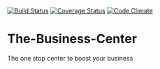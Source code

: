 [![Build Status](https://travis-ci.org/dondrzzy/The-Business-Center.svg?branch=master)](https://travis-ci.org/dondrzzy/The-Business-Center)
[![Coverage Status](https://coveralls.io/repos/github/dondrzzy/The-Business-Center/badge.svg)](https://coveralls.io/github/dondrzzy/The-Business-Center)
[![Code Climate](https://api.codeclimate.com/v1/badges/a1068bc6a624a1e673d6/maintainability.png)](https://github.com/dondrzzy/The-Business-Center)
# The-Business-Center
The one stop center to boost your business
